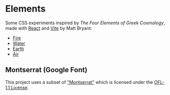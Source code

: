 # Elements

Some CSS experiments inspired by *The Four Elements of Greek Cosmology*, made with [React](https://react.dev/) and [Vite](https://vitejs.dev) by Matt Bryant:

- [Fire](https://brybrant.github.io/elements/#/fire)
- [Water](https://brybrant.github.io/elements/#/water)
- [Earth](https://brybrant.github.io/elements/#/earth)
- [Air](https://brybrant.github.io/elements/#/air)

## Montserrat (Google Font)

This project uses a subset of ["Montserrat"](https://github.com/JulietaUla/Montserrat) which is licensed under the [OFL-1.1 License](https://openfontlicense.org/).